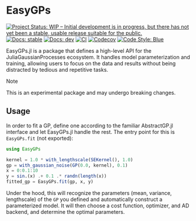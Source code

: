 # EasyGPs

[![Project Status: WIP – Initial development is in progress, but there has not yet been a stable, usable release suitable for the public.](https://www.repostatus.org/badges/latest/wip.svg)](https://www.repostatus.org/#wip)
[![Docs: stable](https://img.shields.io/badge/docs-stable-blue.svg)](https://JuliaGaussianProcesses.github.io/EasyGPs.jl/stable)
[![Docs: dev](https://img.shields.io/badge/docs-dev-blue.svg)](https://JuliaGaussianProcesses.github.io/EasyGPs.jl/dev)
[![CI](https://github.com/JuliaGaussianProcesses/EasyGPs.jl/actions/workflows/CI.yml/badge.svg)](https://github.com/JuliaGaussianProcesses/EasyGPs.jl/actions/workflows/CI.yml)
[![Codecov](https://codecov.io/gh/JuliaGaussianProcesses/EasyGPs.jl/branch/master/graph/badge.svg)](https://codecov.io/gh/JuliaGaussianProcesses/EasyGPs.jl/tree/master)
[![Code Style: Blue](https://img.shields.io/badge/code%20style-blue-4495d1.svg)](https://github.com/JuliaDiff/BlueStyle)

EasyGPs.jl is a package that defines a high-level API for the JuliaGaussianProcesses
ecosystem. It handles model parameterization and training, allowing users to focus on the
data and results without being distracted by tedious and repetitive tasks.

> [!NOTE]  
> This is an experimental package and may undergo breaking changes.

## Usage

In order to fit a GP, define one according to the familiar AbstractGP.jl interface and
let EasyGPs.jl handle the rest. The entry point for this is `EasyGPs.fit` (not exported):

```julia
using EasyGPs

kernel = 1.0 * with_lengthscale(SEKernel(), 1.0)
gp = with_gaussian_noise(GP(0.0, kernel), 0.1)
x = 0:0.1:10
y = sin.(x) .+ 0.1 .* randn(length(x))
fitted_gp = EasyGPs.fit(gp, x, y)
```

Under the hood, this will recognize the parameters (mean, variance, lengthscale) of the `GP`
you defined and automatically construct a parameterized model. It will then choose a cost
function, optimizer, and AD backend, and determine the optimal parameters.
